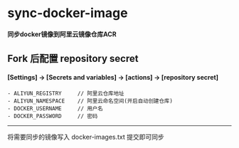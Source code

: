# sync-docker-image
#### 同步docker镜像到阿里云镜像仓库ACR

## Fork 后配置 repository secret
#### [Settings] -> [Secrets and variables] -> [actions] -> [repository secret]
    - ALIYUN_REGISTRY     // 阿里云仓库地址
    - ALIYUN_NAMESPACE    // 阿里云命名空间(开启自动创建仓库)
    - DOCKER_USERNAME     // 用户名
    - DOCKER_PASSWORD     // 密码

---

将需要同步的镜像写入 docker-images.txt 提交即可同步

